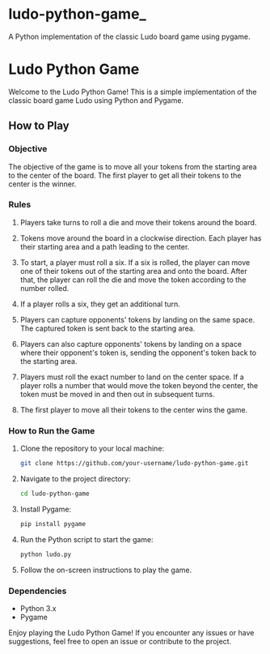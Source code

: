 # ludo-python-game_
A Python implementation of the classic Ludo board game using pygame.

# Ludo Python Game

Welcome to the Ludo Python Game! This is a simple implementation of the classic board game Ludo using Python and Pygame.

## How to Play

### Objective

The objective of the game is to move all your tokens from the starting area to the center of the board. The first player to get all their tokens to the center is the winner.

### Rules

1. Players take turns to roll a die and move their tokens around the board.

2. Tokens move around the board in a clockwise direction. Each player has their starting area and a path leading to the center.

3. To start, a player must roll a six. If a six is rolled, the player can move one of their tokens out of the starting area and onto the board. After that, the player can roll the die and move the token according to the number rolled.

4. If a player rolls a six, they get an additional turn.

5. Players can capture opponents' tokens by landing on the same space. The captured token is sent back to the starting area.

6. Players can also capture opponents' tokens by landing on a space where their opponent's token is, sending the opponent's token back to the starting area.

7. Players must roll the exact number to land on the center space. If a player rolls a number that would move the token beyond the center, the token must be moved in and then out in subsequent turns.

8. The first player to move all their tokens to the center wins the game.

### How to Run the Game

1. Clone the repository to your local machine:

    ```bash
    git clone https://github.com/your-username/ludo-python-game.git
    ```

2. Navigate to the project directory:

    ```bash
    cd ludo-python-game
    ```

3. Install Pygame:

    ```bash
    pip install pygame
    ```

4. Run the Python script to start the game:

    ```bash
    python ludo.py
    ```

5. Follow the on-screen instructions to play the game.

### Dependencies

- Python 3.x
- Pygame

Enjoy playing the Ludo Python Game! If you encounter any issues or have suggestions, feel free to open an issue or contribute to the project.
